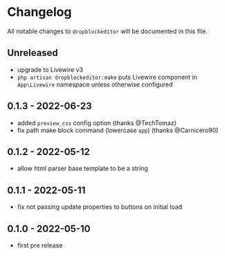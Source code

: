 # Changelog

All notable changes to `dropblockeditor` will be documented in this file.

## Unreleased

- upgrade to Livewire v3
- `php artisan dropblockeditor:make` puts Livewire component in `App\Livewire` namespace unless otherwise configured

## 0.1.3 - 2022-06-23

- added `preview_css` config option (thanks @TechTomaz)
- fix path make block command (lowercase `app`) (thanks @Carnicero90)

## 0.1.2 - 2022-05-12

- allow html parser base template to be a string

## 0.1.1 - 2022-05-11

- fix not passing update properties to buttons on initial load

## 0.1.0 - 2022-05-10

- first pre release

